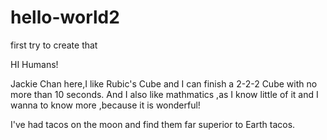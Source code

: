 # hello-world2
first try to create that

HI Humans!


Jackie Chan here,I like Rubic's Cube and I can finish a 2-2-2 Cube with no more than 10 seconds.
And I also like mathmatics ,as I know little of it and I wanna to know more ,because it is wonderful!

I've had tacos on the moon and find them far superior to Earth tacos.
